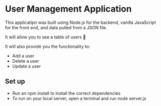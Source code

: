 # User Management Application

This applicatipn was built using Node.js for the backend, vanilla JavaScript for the front end, and data pulled from a JSON file.

It will allow you to see a table of users 📅

It will also provide you  the functionality to:
- Add a user
- Delete a user
- Update a user

## Set up

- Run an npm install to install the correct dependencies
- To run on your local server, open a terminal and run node server.js